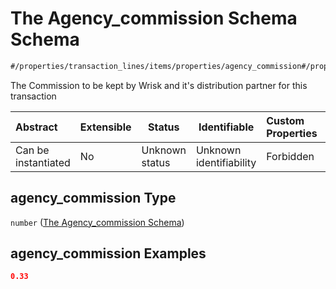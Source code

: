 # The Agency_commission Schema Schema

```txt
#/properties/transaction_lines/items/properties/agency_commission#/properties/transaction_lines/items/properties/agency_commission
```

The Commission to be kept by Wrisk and it's distribution partner for this transaction


| Abstract            | Extensible | Status         | Identifiable            | Custom Properties | Additional Properties | Access Restrictions | Defined In                                                                                       |
| :------------------ | ---------- | -------------- | ----------------------- | :---------------- | --------------------- | ------------------- | ------------------------------------------------------------------------------------------------ |
| Can be instantiated | No         | Unknown status | Unknown identifiability | Forbidden         | Allowed               | none                | [policy_transaction.schema.json\*](../out/policy_transaction.schema.json "open original schema") |

## agency_commission Type

`number` ([The Agency_commission Schema](policy_transaction-properties-the-transaction_lines-schema-the-transaction-lines-schema-properties-the-agency_commission-schema.md))

## agency_commission Examples

```json
0.33
```
